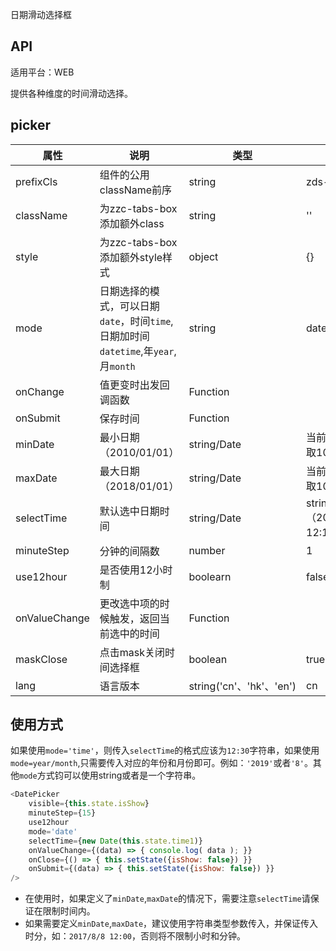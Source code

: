 日期滑动选择框

## API

适用平台：WEB

提供各种维度的时间滑动选择。


## picker

| 属性          | 说明                                                                               | 类型                     | 默认值                     |
| ------------- | ---------------------------------------------------------------------------------- | ------------------------ | -------------------------- |
| prefixCls     | 组件的公用className前序                                                            | string                   | zds-picker                 |
| className     | 为zzc-tabs-box添加额外class                                                        | string                   | ''                         |
| style         | 为zzc-tabs-box添加额外style样式                                                    | object                   | {}                         |
| mode          | 日期选择的模式，可以日期`date`，时间`time`,日期加时间`datetime`,年`year`,月`month` | string                   | date                       |
| onChange      | 值更变时出发回调函数                                                               | Function                 |                            |
| onSubmit      | 保存时间                                                                           | Function                 |                            |
| minDate       | 最小日期（2010/01/01）                                                             | string/Date              | 当前年份向前取10年         |
| maxDate       | 最大日期（2018/01/01）                                                             | string/Date              | 当前年份向后取10年         |
| selectTime    | 默认选中日期时间                                                                   | string/Date              | string（2018/01/01 12:10） |  |
| minuteStep    | 分钟的间隔数                                                                       | number                   | 1                          |
| use12hour     | 是否使用12小时制                                                                   | boolearn                 | false                      |
| onValueChange | 更改选中项的时候触发，返回当前选中的时间                                           | Function                 |                            |
| maskClose     | 点击mask关闭时间选择框                                                             | boolean                  | true                       |
| lang          | 语言版本                                                                           | string('cn'、'hk'、'en') | cn                         |

## 使用方式

如果使用`mode='time'`，则传入`selectTime`的格式应该为`12:30`字符串，如果使用`mode=year/month`,只需要传入对应的年份和月份即可。例如：`'2019'`或者`'8'`。其他`mode`方式钧可以使用string或者是一个字符串。

```JavaScript
<DatePicker
    visible={this.state.isShow}
    minuteStep={15}
    use12hour
    mode='date'
    selectTime={new Date(this.state.time1)}
    onValueChange={(data) => { console.log( data ); }}
    onClose={() => { this.setState({isShow: false}) }}
    onSubmit={(data) => { this.setState({isShow: false}) }}
/>
```

* 在使用时，如果定义了`minDate`,`maxDate`的情况下，需要注意`selectTime`请保证在限制时间内。
* 如果需要定义`minDate`,`maxDate`，建议使用字符串类型参数传入，并保证传入时分，如：`2017/8/8 12:00`，否则将不限制小时和分钟。